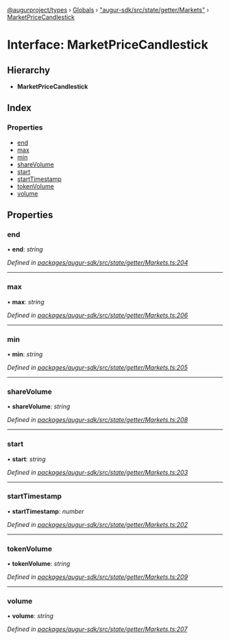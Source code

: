 [@augurproject/types](../README.md) › [Globals](../globals.md) › ["augur-sdk/src/state/getter/Markets"](../modules/_augur_sdk_src_state_getter_markets_.md) › [MarketPriceCandlestick](_augur_sdk_src_state_getter_markets_.marketpricecandlestick.md)

# Interface: MarketPriceCandlestick

## Hierarchy

* **MarketPriceCandlestick**

## Index

### Properties

* [end](_augur_sdk_src_state_getter_markets_.marketpricecandlestick.md#end)
* [max](_augur_sdk_src_state_getter_markets_.marketpricecandlestick.md#max)
* [min](_augur_sdk_src_state_getter_markets_.marketpricecandlestick.md#min)
* [shareVolume](_augur_sdk_src_state_getter_markets_.marketpricecandlestick.md#sharevolume)
* [start](_augur_sdk_src_state_getter_markets_.marketpricecandlestick.md#start)
* [startTimestamp](_augur_sdk_src_state_getter_markets_.marketpricecandlestick.md#starttimestamp)
* [tokenVolume](_augur_sdk_src_state_getter_markets_.marketpricecandlestick.md#tokenvolume)
* [volume](_augur_sdk_src_state_getter_markets_.marketpricecandlestick.md#volume)

## Properties

###  end

• **end**: *string*

*Defined in [packages/augur-sdk/src/state/getter/Markets.ts:204](https://github.com/AugurProject/augur/blob/69c4be52bf/packages/augur-sdk/src/state/getter/Markets.ts#L204)*

___

###  max

• **max**: *string*

*Defined in [packages/augur-sdk/src/state/getter/Markets.ts:206](https://github.com/AugurProject/augur/blob/69c4be52bf/packages/augur-sdk/src/state/getter/Markets.ts#L206)*

___

###  min

• **min**: *string*

*Defined in [packages/augur-sdk/src/state/getter/Markets.ts:205](https://github.com/AugurProject/augur/blob/69c4be52bf/packages/augur-sdk/src/state/getter/Markets.ts#L205)*

___

###  shareVolume

• **shareVolume**: *string*

*Defined in [packages/augur-sdk/src/state/getter/Markets.ts:208](https://github.com/AugurProject/augur/blob/69c4be52bf/packages/augur-sdk/src/state/getter/Markets.ts#L208)*

___

###  start

• **start**: *string*

*Defined in [packages/augur-sdk/src/state/getter/Markets.ts:203](https://github.com/AugurProject/augur/blob/69c4be52bf/packages/augur-sdk/src/state/getter/Markets.ts#L203)*

___

###  startTimestamp

• **startTimestamp**: *number*

*Defined in [packages/augur-sdk/src/state/getter/Markets.ts:202](https://github.com/AugurProject/augur/blob/69c4be52bf/packages/augur-sdk/src/state/getter/Markets.ts#L202)*

___

###  tokenVolume

• **tokenVolume**: *string*

*Defined in [packages/augur-sdk/src/state/getter/Markets.ts:209](https://github.com/AugurProject/augur/blob/69c4be52bf/packages/augur-sdk/src/state/getter/Markets.ts#L209)*

___

###  volume

• **volume**: *string*

*Defined in [packages/augur-sdk/src/state/getter/Markets.ts:207](https://github.com/AugurProject/augur/blob/69c4be52bf/packages/augur-sdk/src/state/getter/Markets.ts#L207)*
